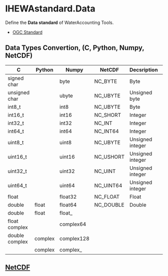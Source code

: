 # IHEWAstandard.Data

Define the **Data standard** of WaterAccounting Tools.

  - [OGC Standard](https://www.opengeospatial.org/standards)


## Data Types Convertion, (C, Python, Numpy, NetCDF)

| C              | Python  | Numpy         | NetCDF    | Decsription      | Bits | Min                  | Max                  |
| -------------- | ------  | ------------- | --------- | ---------------- | ---- | -------------------- | -------------------- |
| signed char    |         | byte          | NC_BYTE   | Byte             | 8    | -128                 | 127                  |
| unsigned char  |         | ubyte         | NC_UBYTE  | Unsigned byte    | 8    | 0                    | 255                  |
| int8_t         |         | int8          | NC_UBYTE  | Byte             | 8    | -128                 | 127                  |
| int16_t        |         | int16         | NC_SHORT  | Integer          | 16   | -32768               | 32767                |
| int32_t        |         | int32         | NC_INT    | Integer          | 32   | -2147483648          | 2147483647           |
| int64_t        |         | int64         | NC_INT64  | Integer          | 64   | -9223372036854775808 | 9223372036854775807  |
| uint8_t        |         | uint8         | NC_UBYTE  | Unsigned integer | 8    | 0                    | 255                  |
| uint16_t       |         | uint16        | NC_USHORT | Unsigned integer | 16   | 0                    | 65535                |
| uint32_t       |         | uint32        | NC_UINT   | Unsigned integer | 32   | 0                    | 4294967295           |
| uint64_t       |         | uint64        | NC_UINT64 | Unsigned integer | 64   | 0                    | 18446744073709551615 |
| float          |         | float32       | NC_FLOAT  | Float            | 32   | 1.17549e-38          | 3.40282e+38          |
| double         | float   | float64       | NC_DOUBLE | Double           | 64   | 2.22507e-308         | 1.79769e+308         |
| double         | float   | float\_       |           |                  |      |                      |                      |
| float complex  |         | complex64     |           |                  |      |                      |                      |
| double complex | complex | complex128    |           |                  |      |                      |                      |
|                | complex | complex\_     |           |                  |      |                      |                      |


## [NetCDF](NetCDF.md)

